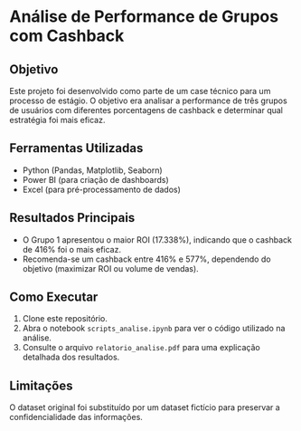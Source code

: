 # Análise de Performance de Grupos com Cashback

## Objetivo
Este projeto foi desenvolvido como parte de um case técnico para um processo de estágio. O objetivo era analisar a performance de três grupos de usuários com diferentes porcentagens de cashback e determinar qual estratégia foi mais eficaz.

## Ferramentas Utilizadas
- Python (Pandas, Matplotlib, Seaborn)
- Power BI (para criação de dashboards)
- Excel (para pré-processamento de dados)

## Resultados Principais
- O Grupo 1 apresentou o maior ROI (17.338%), indicando que o cashback de 416% foi o mais eficaz.
- Recomenda-se um cashback entre 416% e 577%, dependendo do objetivo (maximizar ROI ou volume de vendas).

## Como Executar
1. Clone este repositório.
2. Abra o notebook `scripts_analise.ipynb` para ver o código utilizado na análise.
3. Consulte o arquivo `relatorio_analise.pdf` para uma explicação detalhada dos resultados.

## Limitações
O dataset original foi substituído por um dataset fictício para preservar a confidencialidade das informações.
